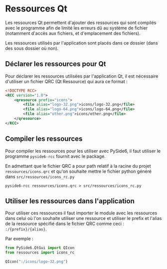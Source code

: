 # Ressources Qt

Les ressources Qt permettent d'ajouter des ressources qui sont compilés avec le programme afin de limité les erreurs dû au système de fichier (notamment d'accès aux fichiers, et d'emplacement des fichiers).

Les ressources utilisés par l'application sont placés dans ce dossier (dans des sous dossier où non).

## Déclarer les ressources pour Qt

Pour déclarer les ressources utilisées par l'application Qt, il est nécessaire d'utiliser un fichier QRC (Qt Ressource) qui aura ce format :

```xml
<!DOCTYPE RCC>
<RCC version="1.0">
    <qresource prefix="icons">
        <file alias="logo-32.png">icons/logo-32.png</file>
        <file alias="logo-64.png">icons/logo-64.png</file>
        <file alias="other.png">icons/other.png</file>
    </qresource>
</RCC>
```

## Compiler les ressources

Pour compiler les ressources pour les utiliser avec PySide6, il faut utiliser le programme `pyside6-rcc` fournit avec le package.

En admettant que le fichier QRC a pour path relatif à la racine du projet `ressources/icons.qrc` 
et qu'on souhaite mettre le fichier python généré dans `src/ressources/icons_rc.py`

```
pyside6-rcc ressources/icons.qrc > src/ressources/icons_rc.py
```

## Utiliser les ressources dans l'application

Pour utiliser ces ressources il faut importer le module avec les ressources dans celui où l'on souhaite utiliser une ressource et utiliser le prefix et l'alias de la ressource spécifié dans le fichier QRC comme ceci : `:/{prefix}/{alias}`.

Par exemple :

```python
from PySide6.QtGui import QIcon
from ressources import icons_rc

QIcon(":/icons/logo-32.png")
```
